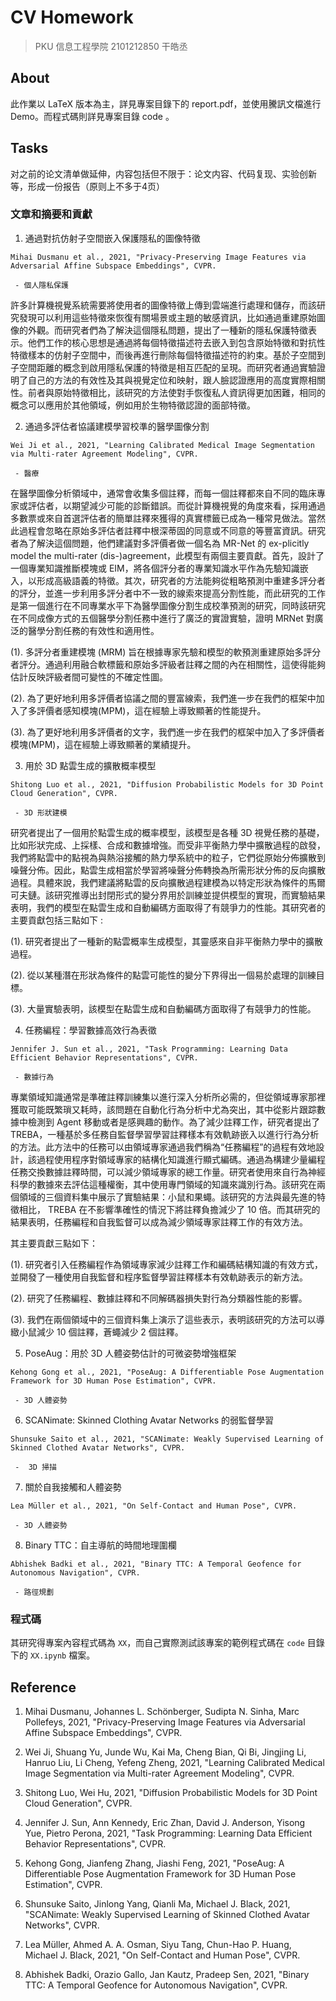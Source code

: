 # CV Homework

> PKU 信息工程學院 2101212850 干皓丞

## About

此作業以 LaTeX 版本為主，詳見專案目錄下的 report.pdf，並使用騰訊文檔進行 Demo。而程式碼則詳見專案目錄 code 。


## Tasks

对之前的论文清单做延伸，内容包括但不限于：论文内容、代码复现、实验创新等，形成一份报告（原则上不多于4页）

### 文章和摘要和貢獻


1. 通過對抗仿射子空間嵌入保護隱私的圖像特徵

```
Mihai Dusmanu et al., 2021, "Privacy-Preserving Image Features via Adversarial Affine Subspace Embeddings", CVPR.

 - 個人隱私保護
```

許多計算機視覺系統需要將使用者的圖像特徵上傳到雲端進行處理和儲存，而該研究發現可以利用這些特徵來恢復有關場景或主題的敏感資訊，比如通過重建原始圖像的外觀。而研究者們為了解決這個隱私問題，提出了一種新的隱私保護特徵表示。他們工作的核心思想是通過將每個特徵描述符去嵌入到包含原始特徵和對抗性特徵樣本的仿射子空間中，而後再進行刪除每個特徵描述符的約束。基於子空間到子空間距離的概念到啟用隱私保護的特徵是相互匹配的呈現。而研究者通過實驗證明了自己的方法的有效性及其與視覺定位和映射，跟人臉認證應用的高度實際相關性。前者與原始特徵相比，該研究的方法使對手恢復私人資訊得更加困難，相同的概念可以應用於其他領域，例如用於生物特徵認證的面部特徵。

2. 通過多評估者協議建模學習校準的醫學圖像分割

```
Wei Ji et al., 2021, "Learning Calibrated Medical Image Segmentation via Multi-rater Agreement Modeling", CVPR.

 - 醫療
```

在醫學圖像分析領域中，通常會收集多個註釋，而每一個註釋都來自不同的臨床專家或評估者，以期望減少可能的診斷錯誤。而從計算機視覺的角度來看，採用通過多數票或來自首選評估者的簡單註釋來獲得的真實標籤已成為一種常見做法。當然此過程會忽略在原始多評估者註釋中根深蒂固的同意或不同意的等豐富資訊。研究者為了解決這個問題，他們建議對多評價者做一個名為 MR-Net 的 ex-plicitly model the multi-rater (dis-)agreement，此模型有兩個主要貢獻。首先，設計了一個專業知識推斷模塊或 EIM，將各個評分者的專業知識水平作為先驗知識嵌入，以形成高級語義的特徵。其次，研究者的方法能夠從粗略預測中重建多評分者的評分，並進一步利用多評分者中不一致的線索來提高分割性能，而此研究的工作是第一個進行在不同專業水平下為醫學圖像分割生成校準預測的研究，同時該研究在不同成像方式的五個醫學分割任務中進行了廣泛的實證實驗，證明 MRNet 對廣泛的醫學分割任務的有效性和適用性。

(1). 多評分者重建模塊 (MRM) 旨在根據專家先驗和模型的軟預測重建原始多評分者評分。通過利用融合軟標籤和原始多評級者註釋之間的內在相關性，這使得能夠估計反映評級者間可變性的不確定性圖。

(2). 為了更好地利用多評價者協議之間的豐富線索，我們進一步在我們的框架中加入了多評價者感知模塊(MPM)，這在經驗上導致顯著的性能提升。

(3). 為了更好地利用多評價者的文字，我們進一步在我們的框架中加入了多評價者模塊(MPM)，這在經驗上導致顯著的業績提升。


3. 用於 3D 點雲生成的擴散概率模型

```
Shitong Luo et al., 2021, "Diffusion Probabilistic Models for 3D Point Cloud Generation", CVPR.

 - 3D 形狀建模
```

研究者提出了一個用於點雲生成的概率模型，該模型是各種 3D 視覺任務的基礎，比如形狀完成、上採樣、合成和數據增強。而受非平衡熱力學中擴散過程的啟發，我們將點雲中的點視為與熱浴接觸的熱力學系統中的粒子，它們從原始分佈擴散到噪聲分佈。因此，點雲生成相當於學習將噪聲分佈轉換為所需形狀分佈的反向擴散過程。具體來說，我們建議將點雲的反向擴散過程建模為以特定形狀為條件的馬爾可夫鏈。該研究推導出封閉形式的變分界用於訓練並提供模型的實現，而實驗結果表明，我們的模型在點雲生成和自動編碼方面取得了有競爭力的性能。其研究者的主要貢獻包括三點如下 :

(1). 研究者提出了一種新的點雲概率生成模型，其靈感來自非平衡熱力學中的擴散過程。

(2). 從以某種潛在形狀為條件的點雲可能性的變分下界得出一個易於處理的訓練目標。

(3). 大量實驗表明，該模型在點雲生成和自動編碼方面取得了有競爭力的性能。


4. 任務編程：學習數據高效行為表徵

```
Jennifer J. Sun et al., 2021, "Task Programming: Learning Data Efficient Behavior Representations", CVPR.

 - 數據行為
```


專業領域知識通常是準確註釋訓練集以進行深入分析所必需的，但從領域專家那裡獲取可能既繁瑣又耗時，該問題在自動化行為分析中尤為突出，其中從影片跟踪數據中檢測到 Agent 移動或者是感興趣的動作。為了減少註釋工作，研究者提出了 TREBA，一種基於多任務自監督學習學習註釋樣本有效軌跡嵌入以進行行為分析的方法。此方法中的任務可以由領域專家通過我們稱為“任務編程”的過程有效地設計，該過程使用程序對領域專家的結構化知識進行顯式編碼。通過為構建少量編程任務交換數據註釋時間，可以減少領域專家的總工作量。研究者使用來自行為神經科學的數據來去評估這種權衡，其中使用專門領域的知識來識別行為。該研究在兩個領域的三個資料集中展示了實驗結果：小鼠和果蠅。該研究的方法與最先進的特徵相比， TREBA 在不影響準確性的情況下將註釋負擔減少了 10 倍。而其研究的結果表明，任務編程和自我監督可以成為減少領域專家註釋工作的有效方法。

其主要貢獻三點如下：

(1). 研究者引入任務編程作為領域專家減少註釋工作和編碼結構知識的有效方式，並開發了一種使用自我監督和程序監督學習註釋樣本有效軌跡表示的新方法。

(2). 研究了任務編程、數據註釋和不同解碼器損失對行為分類器性能的影響。

(3). 我們在兩個領域中的三個資料集上演示了這些表示，表明該研究的方法可以導緻小鼠減少 10 個註釋，蒼蠅減少 2 個註釋。


5. PoseAug：用於 3D 人體姿勢估計的可微姿勢增強框架

```
Kehong Gong et al., 2021, "PoseAug: A Differentiable Pose Augmentation Framework for 3D Human Pose Estimation", CVPR.

 - 3D 人體姿勢
```


6. SCANimate: Skinned Clothing Avatar Networks 的弱監督學習

```
Shunsuke Saito et al., 2021, "SCANimate: Weakly Supervised Learning of Skinned Clothed Avatar Networks", CVPR.

 -  3D 掃描
```


7. 關於自我接觸和人體姿勢

```
Lea Müller et al., 2021, "On Self-Contact and Human Pose", CVPR.

 - 3D 人體姿勢
```


8. Binary TTC：自主導航的時間地理圍欄

```
Abhishek Badki et al., 2021, "Binary TTC: A Temporal Geofence for Autonomous Navigation", CVPR.

 - 路徑規劃
```



### 程式碼

其研究得專案內容程式碼為 `XX`，而自己實際測試該專案的範例程式碼在 `code` 目錄下的 `XX.ipynb` 檔案。


## Reference


1. Mihai Dusmanu, Johannes L. Schönberger, Sudipta N. Sinha, Marc Pollefeys, 2021, "Privacy-Preserving Image Features via Adversarial Affine Subspace Embeddings", CVPR.

2. Wei Ji, Shuang Yu, Junde Wu, Kai Ma, Cheng Bian, Qi Bi, Jingjing Li, Hanruo Liu, Li Cheng, Yefeng Zheng, 2021, "Learning Calibrated Medical Image Segmentation via Multi-rater Agreement Modeling", CVPR.

3. Shitong Luo, Wei Hu, 2021, "Diffusion Probabilistic Models for 3D Point Cloud Generation", CVPR.

4. Jennifer J. Sun, Ann Kennedy, Eric Zhan, David J. Anderson, Yisong Yue, Pietro Perona, 2021, "Task Programming: Learning Data Efficient Behavior Representations", CVPR.

5. Kehong Gong, Jianfeng Zhang, Jiashi Feng, 2021, "PoseAug: A Differentiable Pose Augmentation Framework for 3D Human Pose Estimation", CVPR.

6. Shunsuke Saito, Jinlong Yang, Qianli Ma, Michael J. Black, 2021, "SCANimate: Weakly Supervised Learning of Skinned Clothed Avatar Networks", CVPR.

7. Lea Müller, Ahmed A. A. Osman, Siyu Tang, Chun-Hao P. Huang, Michael J. Black, 2021, "On Self-Contact and Human Pose", CVPR.

8. Abhishek Badki, Orazio Gallo, Jan Kautz, Pradeep Sen, 2021, "Binary TTC: A Temporal Geofence for Autonomous Navigation", CVPR.

